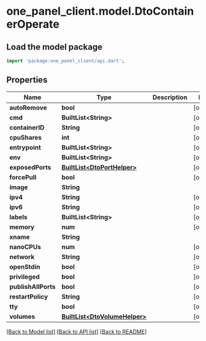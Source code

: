 # one_panel_client.model.DtoContainerOperate

## Load the model package
```dart
import 'package:one_panel_client/api.dart';
```

## Properties
Name | Type | Description | Notes
------------ | ------------- | ------------- | -------------
**autoRemove** | **bool** |  | [optional] 
**cmd** | **BuiltList&lt;String&gt;** |  | [optional] 
**containerID** | **String** |  | [optional] 
**cpuShares** | **int** |  | [optional] 
**entrypoint** | **BuiltList&lt;String&gt;** |  | [optional] 
**env** | **BuiltList&lt;String&gt;** |  | [optional] 
**exposedPorts** | [**BuiltList&lt;DtoPortHelper&gt;**](DtoPortHelper.md) |  | [optional] 
**forcePull** | **bool** |  | [optional] 
**image** | **String** |  | 
**ipv4** | **String** |  | [optional] 
**ipv6** | **String** |  | [optional] 
**labels** | **BuiltList&lt;String&gt;** |  | [optional] 
**memory** | **num** |  | [optional] 
**xname** | **String** |  | 
**nanoCPUs** | **num** |  | [optional] 
**network** | **String** |  | [optional] 
**openStdin** | **bool** |  | [optional] 
**privileged** | **bool** |  | [optional] 
**publishAllPorts** | **bool** |  | [optional] 
**restartPolicy** | **String** |  | [optional] 
**tty** | **bool** |  | [optional] 
**volumes** | [**BuiltList&lt;DtoVolumeHelper&gt;**](DtoVolumeHelper.md) |  | [optional] 

[[Back to Model list]](../README.md#documentation-for-models) [[Back to API list]](../README.md#documentation-for-api-endpoints) [[Back to README]](../README.md)



